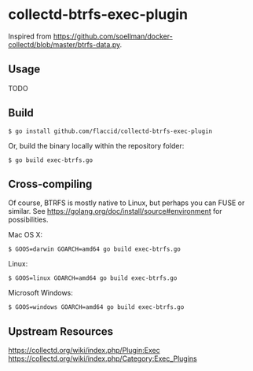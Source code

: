 # collectd-btrfs-exec-plugin

Inspired from https://github.com/soellman/docker-collectd/blob/master/btrfs-data.py.

## Usage
TODO

## Build

    $ go install github.com/flaccid/collectd-btrfs-exec-plugin

Or, build the binary locally within the repository folder:

    $ go build exec-btrfs.go

## Cross-compiling

Of course, BTRFS is mostly native to Linux, but perhaps you can FUSE or similar.
See https://golang.org/doc/install/source#environment for possibilities.

Mac OS X:

    $ GOOS=darwin GOARCH=amd64 go build exec-btrfs.go

Linux:

    $ GOOS=linux GOARCH=amd64 go build exec-btrfs.go

Microsoft Windows:

    $ GOOS=windows GOARCH=amd64 go build exec-btrfs.go

## Upstream Resources
https://collectd.org/wiki/index.php/Plugin:Exec
https://collectd.org/wiki/index.php/Category:Exec_Plugins
